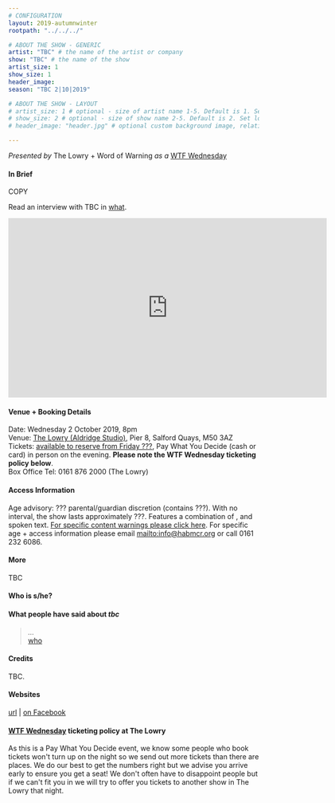 ```yaml
---
# CONFIGURATION
layout: 2019-autumnwinter
rootpath: "../../../"

# ABOUT THE SHOW - GENERIC
artist: "TBC" # the name of the artist or company
show: "TBC" # the name of the show
artist_size: 1
show_size: 1
header_image:    
season: "TBC 2|10|2019"

# ABOUT THE SHOW - LAYOUT
# artist_size: 1 # optional - size of artist name 1-5. Default is 1. Set longer names to lower values
# show_size: 2 # optional - size of show name 2-5. Default is 2. Set longer names to lower values
# header_image: "header.jpg" # optional custom background image, relative to current page

---
```

*Presented by* The Lowry + Word of Warning *as a* <a href="http://thelowry.com/about-us/festivals-projects/take-a-risk/wtf-wednesday" target="_blank">WTF Wednesday</a>
         
#### In Brief      
COPY        
         
Read an interview with TBC in <a href="http://" target="_blank">what</a>.           
           
<iframe src="http://player.vimeo.com/video/" width="640" height="360" frameborder="0" allowfullscreen></iframe>         
           
#### Venue + Booking Details           
Date: Wednesday 2 October 2019, 8pm        
Venue: <a href="http://thelowry.com/visit-lowry/how-to-get-here" target="_blank">The Lowry (Aldridge Studio)</a>, Pier 8, Salford Quays, M50 3AZ         
Tickets: <a href="http://thelowry.com/about-us/festivals-projects/take-a-risk/wtf-wednesday" target="_blank">available to reserve from Friday ???</a>, Pay What You Decide (cash or card) in person on the evening. **Please note the WTF Wednesday ticketing policy below**.          
Box Office Tel: 0161 876 2000 (The Lowry)          
          
#### Access Information        
Age advisory: ??? parental/guardian discretion (contains ???). With no interval, the show lasts approximately ???. Features a combination of , and spoken text. [For specific content warnings please click here](/contentwarnings). For specific age + access information please email <mailto:info@habmcr.org> or call 0161 232 6086.        
             
#### More         
TBC             
         
#### Who is s/he?        
           
#### What people have said about *tbc*         
>*…*<br><a href="http://" target="_blank">who</a>        
        
#### Credits          
TBC.            
         
#### Websites          
<a href="http://" target="_blank">url</a> | <a href="http://www.facebook.com/" target="_blank"> on Facebook</a>       
        
#### <a href="http://thelowry.com/about-us/festivals-projects/take-a-risk/wtf-wednesday" target="_blank">WTF Wednesday</a> ticketing policy at The Lowry         
As this is a Pay What You Decide event, we know some people who book tickets won't turn up on the night so we send out more tickets than there are places. We do our best to get the numbers right but we advise you arrive early to ensure you get a seat! We don't often have to disappoint people but if we can't fit you in we will try to offer you tickets to another show in The Lowry that night.
